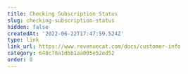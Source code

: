 ```yaml
---
title: Checking Subscription Status
slug: checking-subscription-status
hidden: false
createdAt: '2022-06-22T17:47:59.524Z'
type: link
link_url: https://www.revenuecat.com/docs/customer-info
category: 648c78a1dbb1aa005e52ed52
order: 8
---
```

